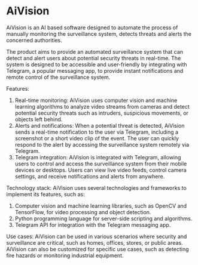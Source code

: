 # AiVision
AiVision is an AI based software designed to automate the process of manually monitoring the surveillance system, detects threats and alerts the concerned authorities.

The product aims to provide an automated surveillance system that can detect and alert users about potential security threats in real-time. The system is designed to be accessible and user-friendly by integrating with Telegram, a popular messaging app, to provide instant notifications and remote control of the surveillance system.


Features:
1. Real-time monitoring: AiVision uses computer vision and machine learning algorithms to analyze video streams from cameras and detect potential security threats such as intruders, suspicious movements, or objects left behind.
2. Alerts and notifications: When a potential threat is detected, AiVision sends a real-time notification to the user via Telegram, including a screenshot or a short video clip of the event. The user can quickly respond to the alert by accessing the surveillance system remotely via Telegram.
3. Telegram integration: AiVision is integrated with Telegram, allowing users to control and access the surveillance system from their mobile devices or desktops. Users can view live video feeds, control camera settings, and receive notifications and alerts from anywhere.

Technology stack: AiVision uses several technologies and frameworks to implement its features, such as:
1. Computer vision and machine learning libraries, such as OpenCV and TensorFlow, for video processing and object detection.
2. Python programming language for server-side scripting and algorithms.
3. Telegram API for integration with the Telegram messaging app.

Use cases: AiVision can be used in various scenarios where security and surveillance are critical, such as homes, offices, stores, or public areas. AiVision can also be customized for specific use cases, such as detecting fire hazards or monitoring industrial equipment.

